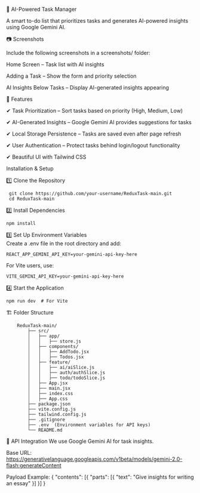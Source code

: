 🚀 AI-Powered Task Manager

A smart to-do list that prioritizes tasks and generates AI-powered insights using Google Gemini AI. 

📷 Screenshots

Include the following screenshots in a screenshots/ folder:

Home Screen – Task list with AI insights

Adding a Task – Show the form and priority selection

AI Insights Below Tasks – Display AI-generated insights appearing
 

🌟 Features

✔ Task Prioritization – Sort tasks based on priority (High, Medium, Low)

✔ AI-Generated Insights – Google Gemini AI provides suggestions for tasks

✔ Local Storage Persistence – Tasks are saved even after page refresh

✔ User Authentication – Protect tasks behind login/logout functionality

✔ Beautiful UI with Tailwind CSS


Installation & Setup


1️⃣ Clone the Repository

     git clone https://github.com/your-username/ReduxTask-main.git  
     cd ReduxTask-main
2️⃣ Install Dependencies
        
    npm install
3️⃣ Set Up Environment Variables  
   Create a .env file in the root directory and add:
    
    REACT_APP_GEMINI_API_KEY=your-gemini-api-key-here

   For Vite users, use:
      
    VITE_GEMINI_API_KEY=your-gemini-api-key-here
4️⃣ Start the Application 

    npm run dev  # For Vite

🏗️ Folder Structure

        ReduxTask-main/
            ├── src/
            │   ├── app/
            │   │   ├── store.js
            │   ├── components/
            │   │   ├── AddTodo.jsx
            │   │   ├── Todos.jsx
            │   ├── feature/
            │   │   ├── ai/aiSlice.js
            │   │   ├── auth/authSlice.js
            │   │   ├── todo/todoSlice.js
            │   ├── App.jsx
            │   ├── main.jsx
            │   ├── index.css
            │   ├── App.css
            ├── package.json
            ├── vite.config.js
            ├── tailwind.config.js
            ├── .gitignore
            ├── .env  (Environment variables for API keys)
            └── README.md


 🚀 API Integration
We use Google Gemini AI for task insights.
         
Base URL: https://generativelanguage.googleapis.com/v1beta/models/gemini-2.0-flash:generateContent
         
Payload Example:
            {
                  "contents": [{ "parts": [{ "text": "Give insights for writing an essay" }] }]
            }

